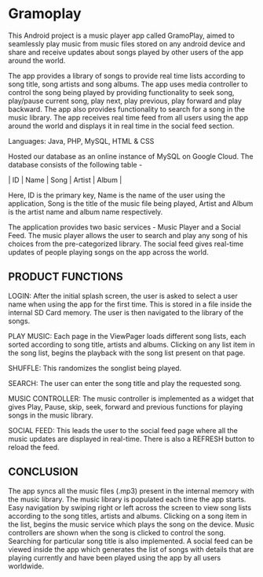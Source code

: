 # Gramoplay
This Android project is a music player app called GramoPlay, aimed to seamlessly play music from music files stored on any android device and share and receive updates about songs played by other users of the app around the world. 

The app provides a library of songs to provide real time lists according to song title, song artists and song albums. The app uses media controller to control the song being played by providing functionality to seek song, play/pause current song, play next, play previous, play forward and play backward. The app also provides functionality to search for a song in the music library. The app receives real time feed from all users using the app around the world and displays it in real time in the social feed section.

Languages: Java, PHP, MySQL, HTML & CSS

Hosted our database as an online instance of MySQL on Google Cloud. The database consists of the following table - 


| ID | Name | Song | Artist | Album |


Here, ID is the primary key, Name is the name of the user using the application, Song is the title of the music file being played, Artist and Album is the artist name and album name respectively.


The application provides two basic services - Music Player and a Social Feed. The music player allows the user to search and play any song of his choices from the pre-categorized library. The social feed gives real-time updates of people playing songs on the app across the world. 
  
PRODUCT FUNCTIONS
-----------------

LOGIN: After the initial splash screen, the user is asked to select a user name when using the app for the first time. This is stored in a file inside the internal SD Card memory. The user is then navigated to the library of the songs.

PLAY MUSIC: Each page in the ViewPager loads different song lists, each sorted according to song title, artists and albums. Clicking on any list item in the song list, begins the playback with 
the song list present on that page. 

SHUFFLE: This randomizes the songlist being played.

SEARCH: The user can enter the song title and play the requested song.

MUSIC CONTROLLER: The music controller is implemented as a widget that gives Play, Pause, skip, seek, forward and  previous functions for playing songs in the music library.

SOCIAL FEED: This leads the user to the social feed page where all the music updates are displayed in real-time. There is also a REFRESH button to reload the feed.


CONCLUSION
----------
The app syncs all the music files (.mp3) present in the internal memory with the music library. The music library is populated each time the app starts. Easy navigation by swiping right or left across the screen to view song lists according to the song titles, artists and albums. Clicking on a song item in the list, begins the music service which plays the song on the device. Music controllers are shown when the song is clicked to control the song. Searching for particular song title is also implemented. A social feed can be viewed inside the app which generates the list of songs with details that are playing currently and have been played using the app by all users worldwide.
 
